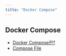 ```yaml
---
title: "Docker Compose"
---
```


##  Docker Compose
- [Docker Compose란?](Docker-Compose/Docker-Compose.md)
- [Compose File](Compose-File/Compose-File.md)
